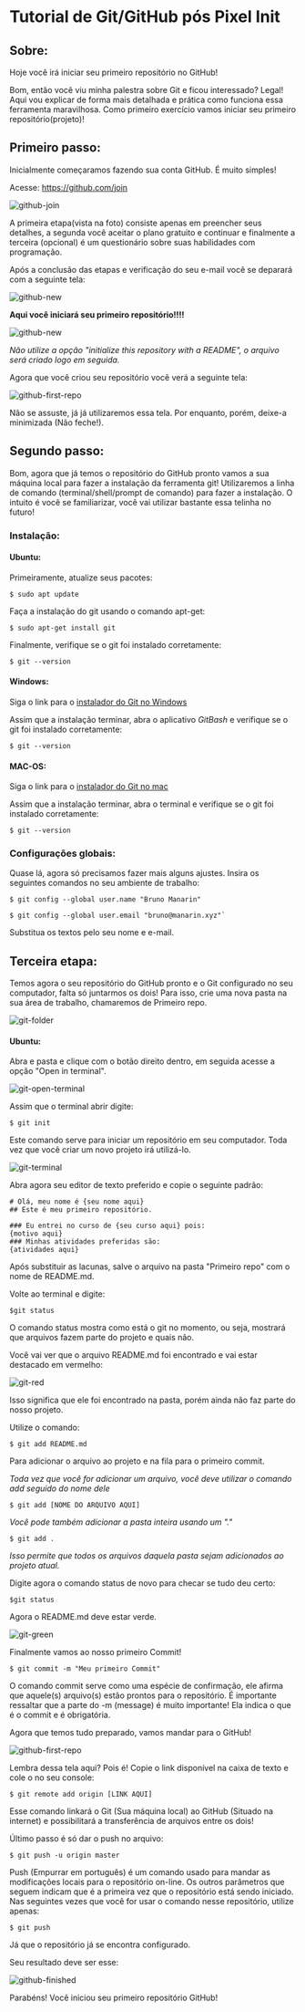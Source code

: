 # Tutorial de Git/GitHub pós Pixel Init

## Sobre:


Hoje você irá iniciar seu primeiro repositório no GitHub!

Bom, então você viu minha palestra sobre Git e ficou interessado? Legal! Aqui vou explicar de forma mais detalhada e prática como funciona essa ferramenta maravilhosa.
Como primeiro exercício vamos iniciar seu primeiro repositório(projeto)!

## Primeiro passo:

Inicialmente começaramos fazendo sua conta GitHub. É muito simples! 

Acesse: https://github.com/join

![github-join](https://raw.githubusercontent.com/brunomanarin/yourfirstgihubrepo/master/img/github-join.png)


A primeira etapa(vista na foto) consiste apenas em preencher seus detalhes, a segunda você aceitar o plano gratuito e continuar e finalmente a terceira (opcional) é um questionário sobre suas habilidades com programação.

Após a conclusão das etapas e verificação do seu e-mail você se deparará com a seguinte tela:


![github-new](https://raw.githubusercontent.com/brunomanarin/yourfirstgihubrepo/master/img/github-new.png)

**Aqui você iniciará seu primeiro repositório!!!!**

![github-new](https://raw.githubusercontent.com/brunomanarin/yourfirstgihubrepo/master/img/github-new-modified.png)

*Não utilize a opção "initialize this repository with a README", o arquivo será criado logo em seguida.*


Agora que você criou seu repositório você verá a seguinte tela:

![github-first-repo](https://raw.githubusercontent.com/brunomanarin/yourfirstgihubrepo/master/img/github-setup-repo.png)

Não se assuste, já já utilizaremos essa tela. Por enquanto, porém, deixe-a minimizada (Não feche!). 

## Segundo passo:

Bom, agora que já temos o repositório do GitHub pronto vamos a sua máquina local para fazer a instalação da ferramenta git! Utilizaremos a linha de comando (terminal/shell/prompt de comando) para fazer a instalação. O intuito é você se familiarizar, você vai utilizar bastante essa telinha no futuro!

### Instalação:

#### Ubuntu:

Primeiramente, atualize seus pacotes:

`$ sudo apt update `

Faça a instalação do git usando o comando apt-get:

`$ sudo apt-get install git`

Finalmente, verifique se o git foi instalado corretamente:

`$ git --version`

#### Windows:

Siga o link para o [instalador do Git no Windows](https://gitforwindows.org/)

Assim que a instalação terminar, abra o aplicativo *GitBash* e verifique se o git foi instalado corretamente:

`$ git --version`

#### MAC-OS:

Siga o link para o [instalador do Git no mac](https://sourceforge.net/projects/git-osx-installer/files/)

Assim que a instalação terminar, abra o terminal e verifique se o git foi instalado corretamente:

`$ git --version`

### Configurações globais:

Quase lá, agora só precisamos fazer mais alguns ajustes. Insira os seguintes comandos no seu ambiente de trabalho:

```
$ git config --global user.name "Bruno Manarin"

$ git config --global user.email "bruno@manarin.xyz"`
```

Substitua os textos pelo seu nome e e-mail.

## Terceira etapa:

Temos agora o seu repositório do GitHub pronto e o Git configurado no seu computador, falta só juntarmos os dois!
Para isso, crie uma nova pasta na sua área de trabalho, chamaremos de Primeiro repo.

![git-folder](https://raw.githubusercontent.com/brunomanarin/yourfirstgihubrepo/master/img/git-folder.png)


#### Ubuntu:

Abra e pasta e clique com o botão direito dentro, em seguida acesse a opção "Open in terminal".

![git-open-terminal](https://raw.githubusercontent.com/brunomanarin/yourfirstgihubrepo/master/img/git-open-in-terminal.png)

Assim que o terminal abrir digite:

`$ git init`

Este comando serve para iniciar um repositório em seu computador. Toda vez que você criar um novo projeto irá utilizá-lo. 

![git-terminal](https://raw.githubusercontent.com/brunomanarin/yourfirstgihubrepo/master/img/git-terminal.png)

Abra agora seu editor de texto preferido e copie o seguinte padrão:

```
# Olá, meu nome é {seu nome aqui}
## Este é meu primeiro repositório.

### Eu entrei no curso de {seu curso aqui} pois:
{motivo aqui}
### Minhas atividades preferidas são:
{atividades aqui}

```

Após substituir as lacunas, salve o arquivo na pasta "Primeiro repo" com o nome de README.md.

Volte ao terminal e digite:

`$git status`

O comando status mostra como está o git no momento, ou seja, mostrará que arquivos fazem parte do projeto e quais não.

Você vai ver que o arquivo README.md foi encontrado e vai estar destacado em vermelho:

![git-red](https://raw.githubusercontent.com/brunomanarin/yourfirstgihubrepo/master/img/git-red.png)

Isso significa que ele foi encontrado na pasta, porém ainda não faz parte do nosso projeto.

Utilize o comando:


`$ git add README.md`


Para adicionar o arquivo ao projeto e na fila para o primeiro commit.


*Toda vez que você for adicionar um arquivo, você deve utilizar o comando add seguido do nome dele*

`$ git add [NOME DO ARQUIVO AQUI]`

*Você pode também adicionar a pasta inteira usando um "."*

`$ git add .`

*Isso permite que todos os arquivos daquela pasta sejam adicionados ao projeto atual.*

Digite agora o comando status de novo para checar se tudo deu certo:

`$git status`

Agora o README.md deve estar verde.

![git-green](https://raw.githubusercontent.com/brunomanarin/yourfirstgihubrepo/master/img/git-green.png)

Finalmente vamos ao nosso primeiro Commit!

`$ git commit -m "Meu primeiro Commit"`

O comando commit serve como uma espécie de confirmação, ele afirma que aquele(s) arquivo(s) estão prontos para o repositório. É importante ressaltar que a parte do -m (message) é muito importante! Ela indica o que é o commit e é obrigatória.

Agora que temos tudo preparado, vamos mandar para o GitHub!

![github-first-repo](https://raw.githubusercontent.com/brunomanarin/yourfirstgihubrepo/master/img/github-setup-repo.png)

Lembra dessa tela aqui? Pois é! Copie o link disponível na caixa de texto e cole o no seu console:

`$ git remote add origin [LINK AQUI]`

Esse comando linkará o Git (Sua máquina local) ao GitHub (Situado na internet) e possibilitará a transferência de arquivos entre os dois!

Último passo é só dar o push no arquivo:

`$ git push -u origin master`

Push (Empurrar em português) é um comando usado para mandar as modificações locais para o repositório on-line. Os outros parâmetros que seguem indicam que é a primeira vez que o repositório está sendo iniciado. Nas seguintes vezes que você for usar o comando nesse repositório, utilize apenas:

`$ git push`

Já que o repositório já se encontra configurado.

Seu resultado deve ser esse:

![github-finished](https://raw.githubusercontent.com/brunomanarin/yourfirstgihubrepo/master/img/github-finished.png)


Parabéns! Você iniciou seu primeiro repositório GitHub!










